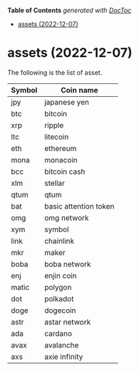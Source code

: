 <!-- START doctoc generated TOC please keep comment here to allow auto update -->
<!-- DON'T EDIT THIS SECTION, INSTEAD RE-RUN doctoc TO UPDATE -->
**Table of Contents**  *generated with [DocToc](https://github.com/thlorenz/doctoc)*

- [assets (2022-12-07)](#assets-2022-12-07)

<!-- END doctoc generated TOC please keep comment here to allow auto update -->

# assets (2022-12-07)

The following is the list of asset.

Symbol | Coin name
------------ | ------------
jpy | japanese yen
btc | bitcoin
xrp | ripple
ltc | litecoin
eth | ethereum
mona | monacoin
bcc | bitcoin cash
xlm | stellar
qtum | qtum
bat | basic attention token
omg | omg network
xym | symbol
link | chainlink
mkr | maker
boba | boba network
enj | enjin coin
matic | polygon
dot | polkadot
doge | dogecoin
astr | astar network
ada | cardano
avax | avalanche
axs | axie infinity
